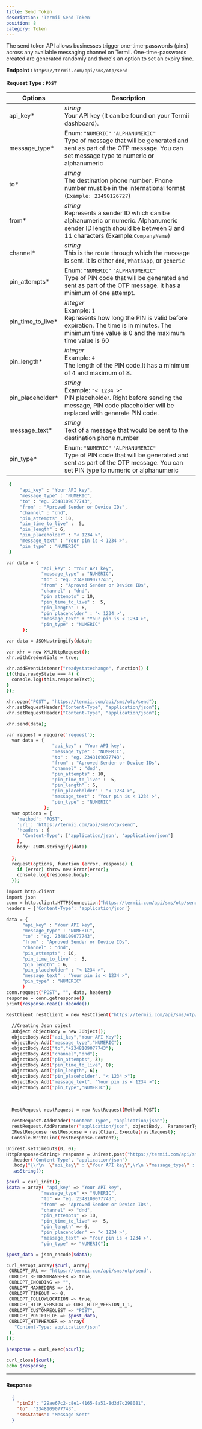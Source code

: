 ```yaml
---
title: Send Token
description: 'Termii Send Token'
position: 8
category: Token
---
```


The send token API allows businesses trigger one-time-passwords (pins) across any available messaging channel on Termii. One-time-passwords created are generated randomly and there's an option to set an expiry time.

<b>Endpoint : </b>
`
https://termii.com/api/sms/otp/send
`<br><br> <b>Request Type : </b> **`POST`**


Options | Description |
--- | --- |
api_key* |*string*<br> Your API key (It can be found on your Termii dashboard). | 
message_type* | Enum: `"NUMERIC"` `"ALPHANUMERIC"`<br> Type of message that will be generated and sent as part of the OTP message. You can set message type to numeric or alphanumeric  | 
to* | *string*<br> The destination phone number. Phone number must be in the international format (`Example: 23490126727`)| 
from* |*string*<br> Represents a sender ID which can be alphanumeric or numeric. Alphanumeric sender ID length should be between 3 and 11 characters (Example:`CompanyName`)   | 
channel* |*string*<br> This is the route through which the message is sent. It is either `dnd`, `WhatsApp`, or `generic` | 
pin_attempts* | Enum: `"NUMERIC"` `"ALPHANUMERIC"`<br> Type of PIN code that will be generated and sent as part of the OTP message. It has a minimum of one attempt. | 
pin_time_to_live* |*integer*<br>Example: `1`<br> Represents how long the PIN is valid before expiration. The time is in minutes. The minimum time value is 0 and the maximum time value is 60  | 
pin_length* |*integer*<br> Example: `4` <br> The length of the PIN code.It has a minimum of 4 and maximum of 8.| 
pin_placeholder* |*string*<br>Example: `"< 1234 >"` <br> PIN placeholder. Right before sending the message, PIN code placeholder will be replaced with generate PIN code. | 
message_text* |*string*<br> Text of a message that would be sent to the destination phone number |
pin_type* | Enum: `"NUMERIC"` `"ALPHANUMERIC"`<br> Type of PIN code that will be generated and sent as part of the OTP message. You can set PIN type to numeric or alphanumeric |  


<code-group>
   <code-block label="JSON" active>

  ```bash
   {
       "api_key" : "Your API key",
       "message_type" : "NUMERIC",
       "to" : "eg. 2348109077743",
       "from" : "Aproved Sender or Device IDs",
       "channel" : "dnd",
       "pin_attempts" : 10,
       "pin_time_to_live" :  5,
       "pin_length" : 6,
       "pin_placeholder" : "< 1234 >",
       "message_text" : "Your pin is < 1234 >",
       "pin_type" : "NUMERIC"
   }
  ```

  </code-block>
  <code-block label="JavaScript">

  ```bash
 var data = {
               "api_key" : "Your API key",
               "message_type" : "NUMERIC",
               "to" : "eg. 2348109077743",
               "from" : "Aproved Sender or Device IDs",
               "channel" : "dnd",
               "pin_attempts" : 10,
               "pin_time_to_live" :  5,
               "pin_length" : 6,
               "pin_placeholder" : "< 1234 >",
               "message_text" : "Your pin is < 1234 >",
               "pin_type" : "NUMERIC"
        };

var data = JSON.stringify(data);

var xhr = new XMLHttpRequest();
xhr.withCredentials = true;

xhr.addEventListener("readystatechange", function() {
  if(this.readyState === 4) {
    console.log(this.responseText);
  }
});

xhr.open("POST", "https://termii.com/api/sms/otp/send");
xhr.setRequestHeader("Content-Type", "application/json");
xhr.setRequestHeader("Content-Type", "application/json");

xhr.send(data);


  ```

  </code-block>
 <code-block label="NodeJs" >

  ```bash
 var request = require('request');
    var data = {
                   "api_key" : "Your API key",
                   "message_type" : "NUMERIC",
                   "to" : "eg. 2348109077743",
                   "from" : "Aproved Sender or Device IDs",
                   "channel" : "dnd",
                   "pin_attempts" : 10,
                   "pin_time_to_live" :  5,
                   "pin_length" : 6,
                   "pin_placeholder" : "< 1234 >",
                   "message_text" : "Your pin is < 1234 >",
                   "pin_type" : "NUMERIC"
                };
    var options = {
      'method': 'POST',
      'url': 'https://termii.com/api/sms/otp/send',
      'headers': {
        'Content-Type': ['application/json', 'application/json']
      },
      body: JSON.stringify(data)
    
    };
    request(options, function (error, response) { 
      if (error) throw new Error(error);
      console.log(response.body);
    });

  ```

  </code-block>
 <code-block label="Python" >

  ```bash
 import http.client
import json
conn = http.client.HTTPSConnection("https://termii.com/api/sms/otp/send")
headers = {'Content-Type': 'application/json'}
        
data = {
        "api_key" : "Your API key",
        "message_type" : "NUMERIC",
        "to" : "eg. 2348109077743",
        "from" : "Aproved Sender or Device IDs",
        "channel" : "dnd",
        "pin_attempts" : 10,
        "pin_time_to_live" :  5,
        "pin_length" : 6,
        "pin_placeholder" : "< 1234 >",
        "message_text" : "Your pin is < 1234 >",
        "pin_type" : "NUMERIC"
        }
conn.request("POST", "", data, headers)        
response = conn.getresponse()
print(response.read().decode())
   ```
  </code-block>

<code-block label="C#" >

  ```bash
RestClient restClient = new RestClient("https://termii.com/api/sms/otp/send");
    
    //Creating Json object
    JObject objectBody = new JObject();
    objectBody.Add("api_key","Your API Key");
    objectBody.Add("message_type","NUMERIC");
    objectBody.Add("to","+2348109077743");
    objectBody.Add("channel","dnd");
    objectBody.Add("pin_attempts", 3);
    objectBody.Add("pin_time_to_live", 0);
    objectBody.Add("pin_length", 6);
    objectBody.Add("pin_placeholder", "< 1234 >");
    objectBody.Add("message_text", "Your pin is < 1234 >");
    objectBody.Add("pin_type","NUMERIC");
 
    
    
    RestRequest restRequest = new RestRequest(Method.POST);
    
    restRequest.AddHeader("Content-Type", "application/json");
    restRequest.AddParameter("application/json", objectBody,  ParameterType.RequestBody);
    IRestResponse restResponse = restClient.Execute(restRequest);
    Console.WriteLine(restResponse.Content);  
  ```
  </code-block>
<code-block label="Java" >

  ```bash
  Unirest.setTimeouts(0, 0);
  HttpResponse<String> response = Unirest.post("https://termii.com/api/sms/otp/send")
    .header("Content-Type", "application/json")
    .body("{\r\n  \"api_key\" : \"Your API key\",\r\n \"message_type\" : \"NUMERIC\",\r\n  \"to\" : \"eg. 2348109077743\",\r\n       \"from\" : \"Aproved Sender or Device IDs\",\r\n       \"channel\" : \"dnd\",\r\n       \"pin_attempts\" : 10,\r\n       \"pin_time_to_live\" :  5,\r\n       \"pin_length\" : 6,\r\n       \"pin_placeholder\" : \"< 1234 >\",\r\n       \"message_text\" : \"Your pin is < 1234 >\",\r\n       \"pin_type\" : \"NUMERIC\"\r\n   }\r\n      ")
    .asString();


  ```
  </code-block>
<code-block label="PHP" >

  ```bash
$curl = curl_init();
$data = array( "api_key" => "Your API key",
               "message_type" => "NUMERIC",
               "to" => "eg. 2348109077743",
               "from" => "Aproved Sender or Device IDs",
               "channel" => "dnd",
               "pin_attempts" => 10,
               "pin_time_to_live" =>  5,
               "pin_length" => 6,
               "pin_placeholder" => "< 1234 >",
               "message_text" => "Your pin is < 1234 >",
               "pin_type" => "NUMERIC");
 
 $post_data = json_encode($data);
 
 curl_setopt_array($curl, array(
   CURLOPT_URL => "https://termii.com/api/sms/otp/send",
   CURLOPT_RETURNTRANSFER => true,
   CURLOPT_ENCODING => "",
   CURLOPT_MAXREDIRS => 10,
   CURLOPT_TIMEOUT => 0,
   CURLOPT_FOLLOWLOCATION => true,
   CURLOPT_HTTP_VERSION => CURL_HTTP_VERSION_1_1,
   CURLOPT_CUSTOMREQUEST => "POST",
   CURLOPT_POSTFIELDS => $post_data,
   CURLOPT_HTTPHEADER => array(
     "Content-Type: application/json"
   ),
 ));
 
 $response = curl_exec($curl);
 
 curl_close($curl);
 echo $response;

  ```
  </code-block>
</code-group>


<hr />


#### Response

```JSON
  {
    "pinId": "29ae67c2-c8e1-4165-8a51-8d3d7c298081",
    "to": "2348109077743",
    "smsStatus": "Message Sent"
  }
```
